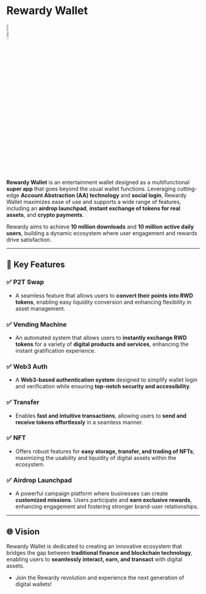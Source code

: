 # Rewardy Wallet


<img src="https://rewardy.s3.ap-northeast-2.amazonaws.com/Rewardy+Coin/front_rwd.png" alt="logo" width="10%" />


**Rewardy Wallet** is an entertainment wallet designed as a multifunctional **super app** that goes beyond the usual wallet functions. Leveraging cutting-edge **Account Abstraction (AA) technology** and **social login**, Rewardy Wallet maximizes ease of use and supports a wide range of features, including an **airdrop launchpad**, **instant exchange of tokens for real assets**, and **crypto payments**.

Rewardy aims to achieve **10 million downloads** and **10 million active daily users**, building a dynamic ecosystem where user engagement and rewards drive satisfaction.

---




## 🚀 Key Features

### ✅ **P2T Swap**
- A seamless feature that allows users to **convert their points into RWD tokens**, enabling easy liquidity conversion and enhancing flexibility in asset management.

### ✅ **Vending Machine**
- An automated system that allows users to **instantly exchange RWD tokens** for a variety of **digital products and services**, enhancing the instant gratification experience.

### ✅ **Web3 Auth**
- A **Web3-based authentication system** designed to simplify wallet login and verification while ensuring **top-notch security and accessibility**.

### ✅ **Transfer**
- Enables **fast and intuitive transactions**, allowing users to **send and receive tokens effortlessly** in a seamless manner.

### ✅ **NFT**
- Offers robust features for **easy storage, transfer, and trading of NFTs**, maximizing the usability and liquidity of digital assets within the ecosystem.

### ✅ **Airdrop Launchpad**
- A powerful campaign platform where businesses can create **customized missions**. Users participate and **earn exclusive rewards**, enhancing engagement and fostering stronger brand-user relationships.

---

## 🌐 Vision
Rewardy Wallet is dedicated to creating an innovative ecosystem that bridges the gap between **traditional finance and blockchain technology**, enabling users to **seamlessly interact, earn, and transact** with digital assets.

- Join the Rewardy revolution and experience the next generation of digital wallets!

